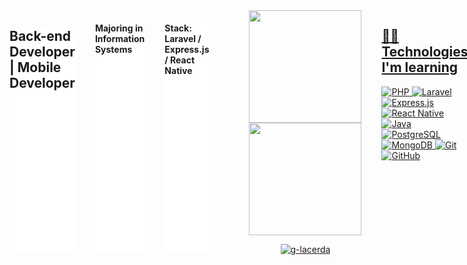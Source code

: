 
<div style="display: flex; gap: 2rem;widht: 1200px">


<h2 style="background: #fff"> Back-end Developer | Mobile Developer </h2>
<h4 style="background: #fff"> Majoring in Information Systems </h4>

<h4 style="background: #fff"> Stack: Laravel / Express.js / React Native </h4>



<a href="https://github.com/g-lacerda"/>
<div align="center">
  <a href="https://github.com/g-lacerda">
  <img height="180em" src="https://github-readme-stats.vercel.app/api?username=g-lacerda&show_icons=true&theme=vue-dark&include_all_commits=true&count_private=true"/>
  <img height="180em" src="https://github-readme-stats.vercel.app/api/top-langs/?username=g-lacerda&layout=compact&langs_count=7&theme=vue-dark"/>
<p align="center"><img src="https://github-readme-streak-stats.herokuapp.com/?user=g-lacerda&theme=vue-dark" alt="g-lacerda" /></p>
</div>


## 👩‍💻 Technologies I'm learning

![PHP](https://img.shields.io/badge/php-%23777BB4.svg?style=for-the-badge&logo=php&logoColor=white)
![Laravel](https://img.shields.io/badge/laravel-%23FF2D20.svg?style=for-the-badge&logo=laravel&logoColor=white)
![Express.js](https://img.shields.io/badge/express.js-%23000000.svg?style=for-the-badge&logo=express&logoColor=white)
![React Native](https://img.shields.io/badge/react_native-%2361DAFB.svg?style=for-the-badge&logo=react&logoColor=white)
![Java](https://img.shields.io/badge/java-%23ED8B00.svg?style=for-the-badge&logo=openjdk&logoColor=white)
![PostgreSQL](https://img.shields.io/badge/postgresql-%23336791.svg?style=for-the-badge&logo=postgresql&logoColor=white)
![MongoDB](https://img.shields.io/badge/mongodb-%2347A248.svg?style=for-the-badge&logo=mongodb&logoColor=white)
![Git](https://img.shields.io/badge/git-%23F05032.svg?style=for-the-badge&logo=git&logoColor=white)
![GitHub](https://img.shields.io/badge/github-%23181717.svg?style=for-the-badge&logo=github&logoColor=white)



<div align="center">
   <hr />
  <h3 class="text-align: center"> Contact </h3>
 

  <a href="https://www.instagram.com/lacerda.jpg" target="_blank"><img src="https://img.shields.io/badge/-Instagram-%23E4405F?style=for-the-badge&logo=instagram&logoColor=white" target="_blank"></a>
  <a href = "mailto:guilacerda.28z@gmail.com"><img src="https://img.shields.io/badge/-Gmail-%23333?style=for-the-badge&logo=gmail&logoColor=dark" target="_blank"></a>
  <a href="https://www.linkedin.com/in/g-lacerda/" target="_blank"><img src="https://img.shields.io/badge/-LinkedIn-%230077B5?style=for-the-badge&logo=linkedin&logoColor=dark" target="_blank"></a> 
  

  
  
  </div>

</div>
